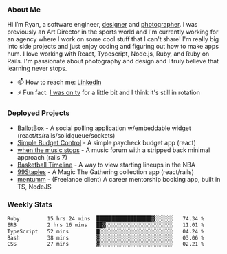 ### About Me
Hi I’m Ryan, a software engineer, [designer](https://www.denvermullets.com/video) and [photographer](https://www.denvermullets.com/). I was previously an Art Director in the sports world and I'm currently working for an agency where I work on some cool stuff that I can't share! I'm really big into side projects and just enjoy coding and figuring out how to make apps hum. I love working with React, Typescript, Node.js, Ruby, and Ruby on Rails. I'm passionate about photography and design and I truly believe that learning never stops.

- 📫 How to reach me: [LinkedIn](https://www.linkedin.com/in/ryanvaznis)
- ⚡ Fun fact: [I was on tv](https://vimeo.com/381425882) for a little bit and I think it's still in rotation

### Deployed Projects
- [BallotBox](https://voteballotbox.com/) - A social polling application w/embeddable widget (react/ts/rails/solidqueue/sockets)
- [Simple Budget Control](https://simplebudgetcontrol.com/) - A simple paycheck budget app (react)
- [when the music stops](https://whenthemusicstops.net) - A music forum with a stripped back minimal approach (rails 7)
- [Basketball Timeline](https://basketball-timeline.com/?team=PHO&year=2023) - A way to view starting lineups in the NBA
- [99Staples](https://www.99staples.com/collections/denvermullets/9) - A Magic The Gathering collection app (react/rails)
- [mentumm](https://portal.mentumm.com/) - (Freelance client) A career mentorship booking app, built in TS, NodeJS

### Weekly Stats
<!--START_SECTION:waka-->

```txt
Ruby         15 hrs 24 mins  ██████████████████▓░░░░░░   74.34 %
ERB          2 hrs 16 mins   ██▓░░░░░░░░░░░░░░░░░░░░░░   11.01 %
TypeScript   52 mins         █░░░░░░░░░░░░░░░░░░░░░░░░   04.24 %
Bash         38 mins         ▓░░░░░░░░░░░░░░░░░░░░░░░░   03.06 %
CSS          27 mins         ▓░░░░░░░░░░░░░░░░░░░░░░░░   02.21 %
```

<!--END_SECTION:waka-->
